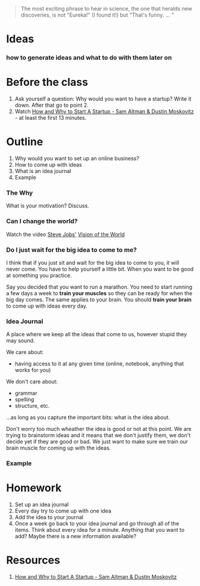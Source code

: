 > The most exciting phrase to hear in science, the one that heralds new discoveries, is not "Eureka!" (I found it!) but "That's funny. ... "   



# Ideas
### how to generate ideas and what to do with them later on



# Before the class  
1. Ask yourself a question: Why would you want to have a startup? Write it down. After that go to point 2.
2. Watch [How and Why to Start A Startup - Sam Altman & Dustin Moskovitz](https://www.youtube.com/watch?v=ZoqgAy3h4OM&list=PLQ-uHSnFig5MiLRb-l6yiCBGyqfVyVf17) - at least the first 13 minutes. 

# Outline
1. Why would you want to set up an online business? 
1. How to come up with ideas
1. What is an idea journal
1. Example

### The Why
What is your motivation? Discuss. 

### Can I change the world? 

Watch the video [Steve Jobs'](https://en.wikipedia.org/wiki/Steve_Jobs) [Vision of the World](https://www.youtube.com/watch?v=UvEiSa6_EPA)

### Do I just wait for the big idea to come to me? 
I think that if you just sit and wait for the big idea to come to you, it will never come. You have to help yourself a little bit. When you want to be good at something you practice.    

Say you decided that you want to run a marathon. You need to start running a few days a week to **train your muscles** so they can be ready for when the big day comes. The same applies to your brain. You should **train your brain** to come up with ideas every day. 

### Idea Journal
A place where we keep all the ideas that come to us, however stupid they may sound. 

We care about:
- having access to it at any given time (online, notebook, anything that works for you)

We don't care about: 
- grammar 
- spelling
- structure, etc.

...as long as you capture the important bits: what is the idea about.

Don't worry too much wheather the idea is good or not at this point. We are trying to brainstorm ideas and it means that we don't justify them, we don't decide yet if they are good or bad. We just want to make sure we train our brain muscle for coming up with the ideas.  

### Example


# Homework
1. Set up an idea journal
1. Every day try to come up with one idea
1. Add the idea to your journal
1. Once a week go back to your idea journal and go through all of the items. Think about every idea for a minute. Anything that you want to add? Maybe there is a new information available? 

# Resources
1. [How and Why to Start A Startup - Sam Altman & Dustin Moskovitz](https://www.youtube.com/watch?v=ZoqgAy3h4OM&list=PLQ-uHSnFig5MiLRb-l6yiCBGyqfVyVf17) 

